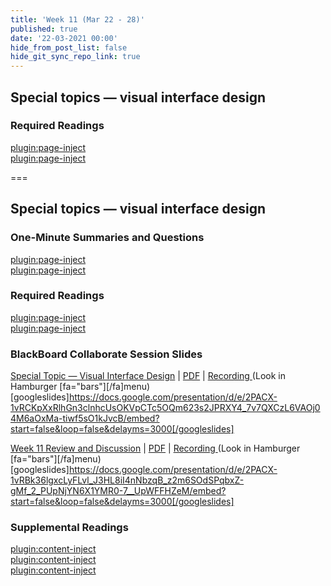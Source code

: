 ```yaml
---
title: 'Week 11 (Mar 22 - 28)'
published: true
date: '22-03-2021 00:00'
hide_from_post_list: false
hide_git_sync_repo_link: true
---
```


## Special topics — visual interface design

### Required Readings  
[plugin:page-inject](/211/weekly-readings/week-11-1?template=partials/embedlycardlinkonly)  
[plugin:page-inject](/211/weekly-readings/week-11-2?template=partials/embedlycardlinkonly)  

===

## **Special topics — visual interface design**

### One-Minute Summaries and Questions  
[plugin:page-inject](/211/lms-assignments/one-minute-summaries/week-11-1)  
[plugin:page-inject](/211/lms-assignments/one-minute-summaries/week-11-2)  

### Required Readings  
[plugin:page-inject](/211/weekly-readings/week-11-1?template=partials/embedlycardlinkonly)  
[plugin:page-inject](/211/weekly-readings/week-11-2?template=partials/embedlycardlinkonly)  

### BlackBoard Collaborate Session Slides
[Special Topic — Visual Interface Design](https://docs.google.com/presentation/d/e/2PACX-1vRCKpXxRlhGn3clnhcUsOKVpCTc5OQm623s2JPRXY4_7v7QXCzL6VAOj04M6aOxMa-tiwf5sO1kJvcB/pub?start=false&loop=false&delayms=3000) | [PDF](https://canvas.sfu.ca/courses/59869/files/folder/Downloads/Slides%20PDFs/Mini-Lectures%20and%20Activities/Week-11) | [Recording ](https://canvas.sfu.ca/courses/59869/external_tools/3544) (Look in Hamburger [fa="bars"][/fa]menu)
[googleslides]https://docs.google.com/presentation/d/e/2PACX-1vRCKpXxRlhGn3clnhcUsOKVpCTc5OQm623s2JPRXY4_7v7QXCzL6VAOj04M6aOxMa-tiwf5sO1kJvcB/embed?start=false&loop=false&delayms=3000[/googleslides]

[Week 11 Review and Discussion](https://docs.google.com/presentation/d/e/2PACX-1vRBk36lgxcLyFLvl_J3HL8iI4nNbzqB_z2m6SOdSPqbxZ-gMf_2_PUpNjYN6X1YMR0-7__UpWFFHZeM/pub?start=false&loop=false&delayms=3000) | [PDF](https://canvas.sfu.ca/courses/59869/files/folder/Downloads/Slides%20PDFs/Review%20and%20Discussion/Week-11) | [Recording ](https://canvas.sfu.ca/courses/59869/external_tools/3544) (Look in Hamburger [fa="bars"][/fa]menu)
[googleslides]https://docs.google.com/presentation/d/e/2PACX-1vRBk36lgxcLyFLvl_J3HL8iI4nNbzqB_z2m6SOdSPqbxZ-gMf_2_PUpNjYN6X1YMR0-7__UpWFFHZeM/embed?start=false&loop=false&delayms=3000[/googleslides]

### Supplemental Readings  
[plugin:content-inject](/211/ux-techniques-guide/how-to-bridge-the-gap-between-the-problem-space-and-design-space/accessibility)  
[plugin:content-inject](/211/ux-techniques-guide/what-are-the-essentials-of-visual-interface-design/color)  
[plugin:content-inject](/211/ux-techniques-guide/what-are-the-essentials-of-visual-interface-design/color-tools)  
